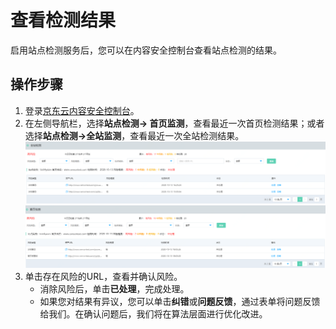 # 查看检测结果

启用站点检测服务后，您可以在内容安全控制台查看站点检测的结果。

## 操作步骤

1. 登录[京东云内容安全控制台](https://censor-console.jdcloud.com/overview)。
2. 在左侧导航栏，选择**站点检测-> 首页监测**，查看最近一次首页检测结果；或者选择**站点检测->全站监测**，查看最近一次全站检测结果。
   ![image](../../../../../image/Content-Moderation/Update-Website/1.website-result1.png)
   ![image](../../../../../image/Content-Moderation/Update-Website/2.website-result2.png)
3. 单击存在风险的URL，查看并确认风险。
   - 消除风险后，单击**已处理**，完成处理。
   - 如果您对结果有异议，您可以单击**纠错**或**问题反馈**，通过表单将问题反馈给我们。在确认问题后，我们将在算法层面进行优化改进。